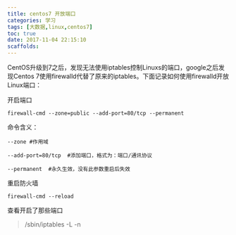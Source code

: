 ```yaml
---
title: centos7 开放端口
categories: 学习
tags: [大数据,linux,centos7]
toc: true
date: 2017-11-04 22:15:10
scaffolds:
---
```

CentOS升级到7之后，发现无法使用iptables控制Linuxs的端口，google之后发现Centos 7使用firewalld代替了原来的iptables。下面记录如何使用firewalld开放Linux端口：

开启端口

```
firewall-cmd --zone=public --add-port=80/tcp --permanent

```
命令含义：

```
--zone #作用域

--add-port=80/tcp  #添加端口，格式为：端口/通讯协议

--permanent  #永久生效，没有此参数重启后失效

```
重启防火墙

```
firewall-cmd --reload
```

查看开启了那些端口
> /sbin/iptables -L -n